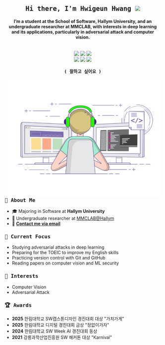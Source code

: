 <h2 align="center">
  <samp> Hi there, I'm Hwigeun Hwang <img src="https://media.giphy.com/media/hvRJCLFzcasrR4ia7z/giphy.gif" width="25"> </samp>
</h2>


<h4 align="center">
  I’m a student at the School of Software, Hallym University, and an undergraduate researcher at MMCLAB,
  with interests in deep learning and its applications, particularly in adversarial attack and computer vision.
</h4>
<br>
<div align="center"> 
    <img src="https://img.shields.io/badge/Python-3776AB?style=for-the-badge&logo=Python&logoColor=white">
    <img src="https://img.shields.io/badge/PyTorch-EE4C2C?style=for-the-badge&logo=PyTorch&logoColor=white">
    <img src="https://img.shields.io/badge/scikit--learn-%23F7931E.svg?style=for-the-badge&logo=scikit-learn&logoColor=white">
    <br>
    <img src="https://img.shields.io/badge/LangChain-1C3C3C?style=for-the-badge&logo=langchain&logoColor=white">
    <img src="https://img.shields.io/badge/numpy-4DAAA5?style=for-the-badge&logo=numpy&logoColor=white">
    <img src="https://img.shields.io/badge/OpenCV-767676?style=for-the-badge&logo=OpenCV&logoColor=white">
</div>
<br>
<div align="center">
    <samp>
        <strong>( 잘하고 싶어요 )</strong>
    </samp>
</div>


<br>

<picture>
  <source media="(min-width: 800px)" srcset="https://github.com/hgsy/hgsy/blob/main/assets/coding.gif?raw=true" width="40%">
  <source media="(max-width: 800px)" srcset="https://github.com/hgsy/hgsy/blob/main/assets/coding.gif?raw=true" width="31%" align="center">
  <img align="right" src="https://github.com/hgsy/hgsy/blob/main/assets/coding.gif?raw=true" alt="Coding GIF">
</picture>


### <samp> 🚀 About Me </samp>
- 🎓 Majoring in Software at **Hallym University**
- 🔬 Undergraduate researcher at [MMCLAB@Hallym](https://mmc.hallym.ac.kr/)
- 📧 **[Contact me via email](mailto:20225282@hallym.ac.kr)**



### <samp> 🌱 Current Focus </samp>
- Studying adversarial attacks in deep learning
- Preparing for the TOEIC to improve my English skills
- Practicing version control with Git and GitHub
- Reading papers on computer vision and ML security

### <samp> 🎯 Interests </samp>
- Computer Vision
- Adversarial Attack

<!--
### <samp> 📊 Stats </samp>
<div align="center" style="width: 100%;">
  <picture>
    <source media="(min-width: 800px)" srcset="https://github-readme-stats.vercel.app/api?username=hgsy&show_icons=true&theme=dracula&custom_title=GitHub%20Stats&card_width=400&theme=tokyonight" width="50%">
    <img src="https://github-readme-stats.vercel.app/api?username=hgsy&show_icons=true&theme=dracula&custom_title=GitHub%20Stats&card_width=400&theme=tokyonight" alt="GitHub Stats" style="; width: 100%;">
  </picture>

  <!-- <img src="https://github-readme-stats.vercel.app/api?username=hgsy&show_icons=true&theme=dracula&custom_title=GitHub%20Stats&card_width=400&theme=tokyonight&count_private=true" alt="GitHub Stats" style="; width: 100%;"> -->

  <!-- <picture>
     <source media="(min-width: 800px)" srcset="http://mazassumnida.wtf/api/v2/generate_badge?boj=Hiroot" width="46%">
     <img src="http://mazassumnida.wtf/api/v2/generate_badge?boj=Hiroot" alt="Solved.ac Profile" style="width: 100%;">
   </picture>
 
 </div>-->

### <samp> 🏆 Awards </samp>
- **2025** 한림대학교 SW캡스톤디자인 경진대회 대상 "가치가게"
- **2025** 한림대학교 디지털 경진대회 금상 "정없이가자"
- **2024** 한림대학교 SW Week AI 경진대회 동상
- **2021** 강릉과학산업진흥원 SW 해커톤 대상 "Karnival"
 
 <!-- 이것은 주석입니다. 이 내용은 렌더링되지 않습니다. 
 ### <samp> 📜 Completed Programs </samp>
 - **2024** IBM: Analyzing Data with Python
 - **2020** 한림대학교 SW Coding School
 - **2019** 한림대학교 SW 고교 연합 동아리
 - **2019** DSA-CS WINTER 2019

 ### <samp> 🏆 Awards </samp>
 - **2025** 한림대학교 SW캡스톤디자인 경진대회 대상 "가치가게"
 - **2025** 한림대학교 디지털 경진대회 금상 "정없이가자"
 - **2024** 한림대학교 SW Week AI 경진대회 동상
 - **2021** 강릉과학산업진흥원 SW 해커톤 대상 "Karnival"
 

 ### <samp> 📌 Projects </samp>
 - **가치가게**

 - **Kanggoaid**
   
   - 강원고등학교 학생과 선생님들을 위한 기능을 제공하는 학교 앱
 
 - **Karnival**
 
   - 강원도 지역 축제 후기 감정 분석과 각 지역의 인프라 기반 분석을 통한 여행지 추천
 
 - **RockPaperScissors**
 
   - OpenCV 기반 실시간 가위바위보 머신


  <img src="https://readme-typing-svg.herokuapp.com?font=Fira+Code&size=18&pause=1000&color=767676&center=true&width=435&lines=Deep+Learning+Researcher;Computer+Vision+Enthusiast;Adversarial+Attack+Specialist" alt="Typing SVG" />
-->
